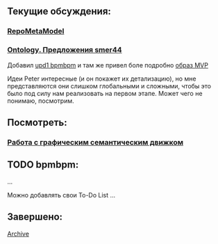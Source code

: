 ## Текущие обсуждения:
### [RepoMetaModel](https://github.com/bpmbpm/SemanticBPM/blob/main/method/process_codification/ProcessMetaModel.md#repo-metamodel-trig)
### [Ontology. Предложения smer44](https://github.com/bpmbpm/SemanticBPM/tree/main/ontology/smer44#readme)
Добавил [upd1 bpmbpm](https://github.com/bpmbpm/SemanticBPM/blob/main/ontology/smer44/README.md#upd1-bpmbpm) и там же привел боле подробно [образ MVP](https://github.com/bpmbpm/SemanticBPM/blob/main/ontology/smer44/README.md#%D0%BF%D1%80%D0%BE%D0%B3%D1%80%D0%B0%D0%BC%D0%BC%D0%BD%D0%B0%D1%8F-%D0%BF%D1%80%D0%BE%D1%80%D0%B0%D0%B1%D0%BE%D1%82%D0%BA%D0%B0-%D0%B1%D0%BE%D0%BB%D0%B5%D0%B5-%D0%BF%D0%BE%D0%BD%D1%8F%D1%82%D0%BD%D0%BE%D0%B9-%D0%B7%D0%B0%D0%B4%D0%B0%D1%87%D0%B8-%D0%B7%D0%B0%D0%BA%D0%BE%D0%B4%D0%B8%D1%80%D0%BE%D0%B2%D0%B0%D1%82%D1%8C-aris-%D1%82%D0%BE%D1%87%D0%BD%D0%B5%D0%B5-publisher-%D0%B4%D0%BB%D1%8F-vad-diagram-%D1%87%D0%B5%D1%80%D0%B5%D0%B7-rdf-%D1%81-%D0%BF%D0%BE%D0%B4%D0%B4%D0%B5%D1%80%D0%B6%D0%BA%D0%BE%D0%B9-%D0%B2%D1%81%D1%82%D1%80%D0%BE%D0%B5%D0%BD%D0%BD%D0%BE%D0%B3%D0%BE-%D0%B2-%D0%BD%D0%B0%D1%88-bpms-sparql)

Идеи Peter интересные (и он покажет их детализацию), но мне представляются они слишком глобальными и сложными, чтобы это было под силу нам реализовать на первом этапе. 
Может чего не понимаю, посмотрим. 
## Посмотреть:
### [Работа с графическим семантическим движком](https://github.com/bpmbpm/SemanticBPM/blob/main/sandbox/onto_starter.md)

## TODO bpmbpm:
...

Можно добавлять свои To-Do List ...

## Завершено:
[Archive](TODOsemBPMarc.md)
